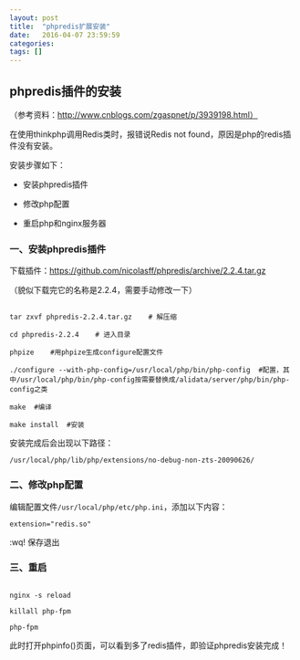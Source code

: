 ```yaml
---
layout: post
title:  "phpredis扩展安装"
date:   2016-04-07 23:59:59
categories: 
tags: []
---
```




## phpredis插件的安装

（参考资料：http://www.cnblogs.com/zgaspnet/p/3939198.html）





在使用thinkphp调用Redis类时，报错说Redis not found，原因是php的redis插件没有安装。  

安装步骤如下：   

* 安装phpredis插件

* 修改php配置

* 重启php和nginx服务器



### 一、安装phpredis插件

下载插件：https://github.com/nicolasff/phpredis/archive/2.2.4.tar.gz    

（貌似下载完它的名称是2.2.4，需要手动修改一下）


```

tar zxvf phpredis-2.2.4.tar.gz    # 解压缩

cd phpredis-2.2.4    # 进入目录

phpize    #用phpize生成configure配置文件

./configure --with-php-config=/usr/local/php/bin/php-config  #配置，其中/usr/local/php/bin/php-config按需要替换成/alidata/server/php/bin/php-config之类

make  #编译

make install  #安装

```



安装完成后会出现以下路径：

`/usr/local/php/lib/php/extensions/no-debug-non-zts-20090626/`



### 二、修改php配置

编辑配置文件`/usr/local/php/etc/php.ini`，添加以下内容：

`extension="redis.so"`

:wq! 保存退出



### 三、重启


```

nginx -s reload

killall php-fpm

php-fpm

```



此时打开phpinfo()页面，可以看到多了redis插件，即验证phpredis安装完成！











